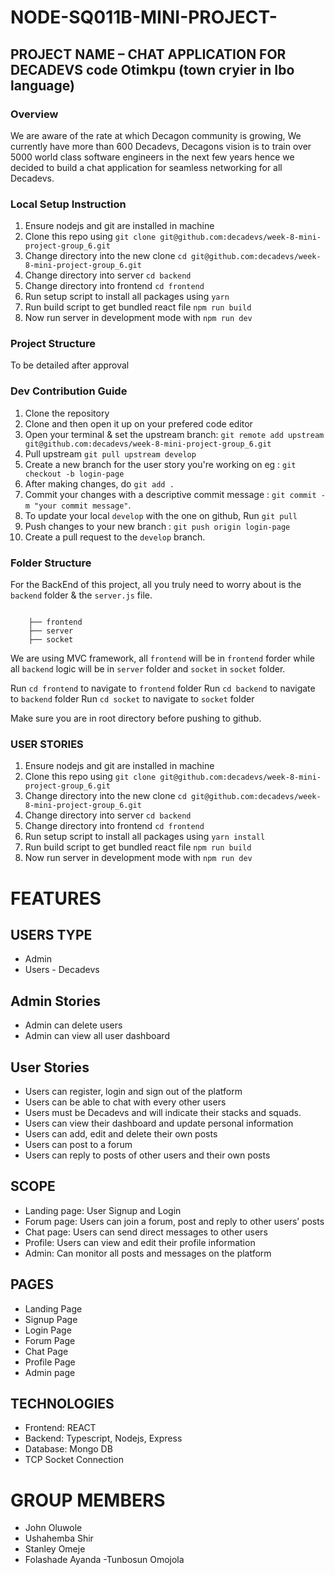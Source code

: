 # NODE-SQ011B-MINI-PROJECT-
## PROJECT NAME – CHAT APPLICATION FOR DECADEVS  code Otimkpu (town cryier in Ibo language)

### **Overview**
We are aware of the rate at which Decagon community is growing, We currently have more than 600 Decadevs, Decagons vision is to train over 5000 world class software engineers in the next few years hence we decided to build a chat application for seamless networking for all Decadevs. 


### **Local Setup Instruction**
1. Ensure nodejs and git are installed in machine
2. Clone this repo using `git clone git@github.com:decadevs/week-8-mini-project-group_6.git`
3. Change directory into the new clone `cd git@github.com:decadevs/week-8-mini-project-group_6.git`
3. Change directory into server `cd backend`
3. Change directory into frontend `cd frontend`
4. Run setup script to install all packages using `yarn`
5. Run build script to get bundled react file `npm run build`
6. Now run server in development mode with `npm run dev`


### **Project Structure**
To be detailed after approval


### **Dev Contribution Guide**
1. Clone the repository
2. Clone and then open it up on your prefered code editor
3. Open your terminal & set the upstream branch: `git remote add upstream git@github.com:decadevs/week-8-mini-project-group_6.git`
4. Pull upstream `git pull upstream develop`
5. Create a new branch for the user story you're working on eg : `git checkout -b login-page`
6. After making changes, do `git add .`
7. Commit your changes with a descriptive commit message : `git commit -m "your commit message"`.
8. To update your local `develop` with the one on github, Run `git pull`
9. Push changes to your new branch : `git push origin login-page`
10. Create a pull request to the `develop` branch.


### **Folder Structure**
For the BackEnd of this project, all you truly need to worry about is the `backend` folder & the `server.js` file.

```  

    ├── frontend
    ├── server
    ├── socket

```

We are using MVC framework, all `frontend` will be in `frontend` forder while all `backend` logic will be in `server` folder and `socket` in `socket` folder.

Run `cd frontend` to navigate to `frontend` folder 
Run `cd backend` to navigate to `backend` folder 
Run `cd socket` to navigate to `socket` folder 

Make sure you are in root directory before pushing to github.

### **USER STORIES**
1. Ensure nodejs and git are installed in machine
2. Clone this repo using `git clone git@github.com:decadevs/week-8-mini-project-group_6.git`
3. Change directory into the new clone `cd git@github.com:decadevs/week-8-mini-project-group_6.git`
3. Change directory into server `cd backend`
3. Change directory into frontend `cd frontend`
4. Run setup script to install all packages using `yarn install`
5. Run build script to get bundled react file `npm run build`
6. Now run server in development mode with `npm run dev`


# FEATURES  

## USERS TYPE  
- Admin  
- Users - Decadevs

## Admin Stories  
- Admin can delete users 
- Admin can view all user dashboard 
 
## User Stories  
- Users can register, login and sign out of the platform  
- Users can be able to chat with every other users 
- Users must be Decadevs and will indicate their stacks and squads. 
- Users can view their dashboard and update personal information  
- Users can add, edit and delete their own posts 
- Users can post to a forum 
- Users can reply to posts of other users and their own posts 

## SCOPE   
- Landing page: User Signup and Login   
- Forum page: Users can join a forum, post and reply to other users’ posts 
- Chat page: Users can send direct messages to other users 
- Profile: Users can view and edit their profile information  
- Admin: Can monitor all posts and messages on the platform  

## PAGES   
- Landing Page 
- Signup Page 
- Login Page 
- Forum Page  
- Chat Page 
- Profile Page   
- Admin page 

## TECHNOLOGIES   
- Frontend:  REACT  
- Backend: Typescript, Nodejs, Express   
- Database: Mongo DB 
- TCP Socket Connection 

# GROUP MEMBERS  
- John Oluwole 
- Ushahemba Shir 
- Stanley Omeje 
- Folashade Ayanda 
-Tunbosun Omojola 

 
 

 

 